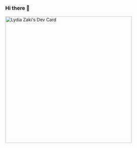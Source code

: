 ### Hi there 👋

<a href="https://app.daily.dev/lydiaazaki"><img src="https://api.daily.dev/devcards/b7c7645c839f42ef877150faa21e9470.png?r=ot1" width="400" alt="Lydia Zaki's Dev Card"/></a>

<!--
**lydiaafiqah/lydiaafiqah** is a ✨ _special_ ✨ repository because its `README.md` (this file) appears on your GitHub profile.

Here are some ideas to get you started:

- 🔭 I’m currently working on ...
- 🌱 I’m currently learning ...
- 👯 I’m looking to collaborate on ...
- 🤔 I’m looking for help with ...
- 💬 Ask me about ...
- 📫 How to reach me: ...
- 😄 Pronouns: ...
- ⚡ Fun fact: ...
-->
